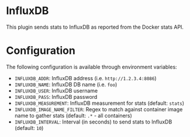 # InfluxDB
This plugin sends stats to InfluxDB as reported from the Docker stats API.

# Configuration
The following configuration is available through environment variables:

- `INFLUXDB_ADDR`: InfluxDB address (i.e. `http://1.2.3.4:8086`)
- `INFLUXDB_NAME`: InfluxDB DB name (i.e. `foo`)
- `INFLUXDB_USER`: InfluxDB username
- `INFLUXDB_PASS`: InfluxDB password
- `INFLUXDB_MEASUREMENT`: InfluxDB measurement for stats (default: `stats`)
- `INFLUXDB_IMAGE_NAME_FILTER`: Regex to match against container image name to gather stats (default: `.*` - all containers)
- `INFLUXDB_INTERVAL`: Interval (in seconds) to send stats to InfluxDB (default: `10`)
